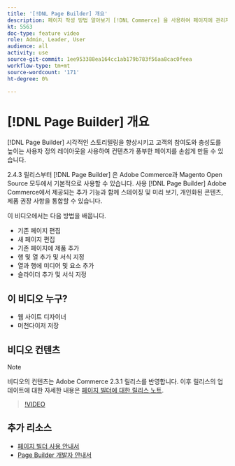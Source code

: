 ```yaml
---
title: '[!DNL Page Builder] 개요'
description: 페이지 작성 방법 알아보기 [!DNL Commerce] 을 사용하여 페이지에 관리자 저장 [!DNL Page Builder].
kt: 5563
doc-type: feature video
role: Admin, Leader, User
audience: all
activity: use
source-git-commit: 1ee953388ea164cc1ab179b783f56aa8cac0feea
workflow-type: tm+mt
source-wordcount: '171'
ht-degree: 0%

---
```



# [!DNL Page Builder] 개요

[!DNL Page Builder] 시각적인 스토리텔링을 향상시키고 고객의 참여도와 충성도를 높이는 사용자 정의 레이아웃을 사용하여 컨텐츠가 풍부한 페이지를 손쉽게 만들 수 있습니다.

2.4.3 릴리스부터 [!DNL Page Builder] 은 Adobe Commerce과 Magento Open Source 모두에서 기본적으로 사용할 수 있습니다. 사용 [!DNL Page Builder] Adobe Commerce에서 제공되는 추가 기능과 함께 스테이징 및 미리 보기, 개인화된 콘텐츠, 제품 권장 사항을 통합할 수 있습니다.

이 비디오에서는 다음 방법을 배웁니다.

- 기존 페이지 편집
- 새 페이지 편집
- 기존 페이지에 제품 추가
- 행 및 열 추가 및 서식 지정
- 열과 행에 미디어 및 요소 추가
- 슬라이더 추가 및 서식 지정

## 이 비디오 누구?

- 웹 사이트 디자이너
- 머천다이저 저장

## 비디오 컨텐츠

>[!NOTE]
>
>비디오의 컨텐츠는 Adobe Commerce 2.3.1 릴리스를 반영합니다. 이후 릴리스의 업데이트에 대한 자세한 내용은 [페이지 빌더에 대한 릴리스 노트](https://devdocs.magento.com/page-builder/docs/release-notes.html).

>[!VIDEO](https://video.tv.adobe.com/v/35783?quality=12&learn=on)

## 추가 리소스

- [페이지 빌더 사용 안내서](https://docs.magento.com/user-guide/cms/page-builder.html)
- [Page Builder 개발자 안내서](https://devdocs.magento.com/page-builder/docs/index.html)

